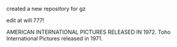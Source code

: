 created a new repository for gz

edit at will 777!

AMERICAN INTERNATIONAL PICTURES RELEASED IN 1972.
Toho International Pictures released in 1971.

